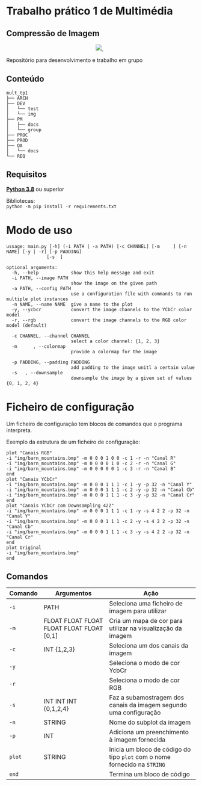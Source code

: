 # Trabalho prático 1 de Multimédia

## Compressão de Imagem

<p align='center'>
  <a href="https://www.python.org/downloads/">
    <img src="https://img.shields.io/badge/Python-3.8-yellow" />
  </a>&nbsp;&nbsp;
</p>

Repositório para desenvolvimento e trabalho em grupo  

## Conteúdo

```
mult_tp1
├── ARCH
├── DEV
│   └── test
│   └── img
├── PM
│   ├── docs
│   └── group
├── PROC
├── PROD
├── QA
│   └── docs
└── REQ
```
  
## Requisitos

[**Python 3.8**](https://www.python.org/downloads/) ou superior

Bibliotecas:  
`python -m pip install -r requirements.txt`

# Modo de uso

```
ussage: main.py [-h] (-i PATH | -a PATH) [-c CHANNEL] [-m     ] [-n NAME] [-y | -r] [-p PADDING]
               [-s  ]

optional arguments:
  -h, --help            show this help message and exit
  -i PATH, --image PATH
                        show the image on the given path
  -a PATH, --config PATH
                        use a configuration file with commands to run multiple plot instances
  -n NAME, --name NAME  give a name to the plot
  -y, --ycbcr           convert the image channels to the YCbCr color model
  -r, --rgb             convert the image channels to the RGB color model (default)

  -c CHANNEL, --channel CHANNEL
                        select a color channel: {1, 2, 3}
  -m      , --colormap
                        provide a colormap for the image

  -p PADDING, --padding PADDING
                        add padding to the image unitl a certain value
  -s   , --downsample
                        downsample the image by a given set of values {0, 1, 2, 4}
```


# Ficheiro de configuração

Um ficheiro de configuração tem blocos de comandos que o programa interpreta.  

Exemplo da estrutura de um ficheiro de configuração:

```
plot "Canais RGB"
-i "img/barn_mountains.bmp" -m 0 0 0 1 0 0 -c 1 -r -n "Canal R"
-i "img/barn_mountains.bmp" -m 0 0 0 0 1 0 -c 2 -r -n "Canal G"
-i "img/barn_mountains.bmp" -m 0 0 0 0 0 1 -c 3 -r -n "Canal B"
end
plot "Canais YCbCr"
-i "img/barn_mountains.bmp" -m 0 0 0 1 1 1 -c 1 -y -p 32 -n "Canal Y"
-i "img/barn_mountains.bmp" -m 0 0 0 1 1 1 -c 2 -y -p 32 -n "Canal Cb"
-i "img/barn_mountains.bmp" -m 0 0 0 1 1 1 -c 3 -y -p 32 -n "Canal Cr"
end
plot "Canais YCbCr com Downsampling 422"
-i "img/barn_mountains.bmp" -m 0 0 0 1 1 1 -c 1 -y -s 4 2 2 -p 32 -n "Canal Y"
-i "img/barn_mountains.bmp" -m 0 0 0 1 1 1 -c 2 -y -s 4 2 2 -p 32 -n "Canal Cb"
-i "img/barn_mountains.bmp" -m 0 0 0 1 1 1 -c 3 -y -s 4 2 2 -p 32 -n "Canal Cr"
end
plot Original
-i "img/barn_mountains.bmp"
end

```

## Comandos

| Comando | Argumentos                                  | Ação                                                                      |
| ------- | ------------------------------------------- | ------------------------------------------------------------------------- |
| `-i`    | PATH                                        | Seleciona uma ficheiro de imagem para utilizar                            |
| `-m`    | FLOAT FLOAT FLOAT FLOAT FLOAT FLOAT \[0,1\] | Cria um mapa de cor para utilizar na visualização da imagem               |
| `-c`    | INT {1,2,3}                                 | Seleciona um dos canais da imagem                                         |
| `-y`    |                                             | Seleciona o modo de cor YcbCr                                             |
| `-r`    |                                             | Seleciona o modo de cor RGB                                               |
| `-s`    | INT INT INT {0,1,2,4}                       | Faz a subamostragem dos canais da imagem segundo uma configuração         |
| `-n`    | STRING                                      | Nome do subplot da imagem                                                 |
| `-p`    | INT                                         | Adiciona um preenchimento à imagem fornecida                              |
| `plot`  | STRING                                      | Inicia um bloco de código do tipo `plot` com o nome fornecido na `STRING` |
| `end`   |                                             | Termina um bloco de código                                                |
